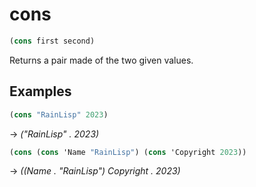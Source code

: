 # cons
```scheme
(cons first second)
```
Returns a pair made of the two given values.

## Examples
```scheme
(cons "RainLisp" 2023)
```
-> *("RainLisp" . 2023)*

```scheme
(cons (cons 'Name "RainLisp") (cons 'Copyright 2023))
```
-> *((Name . "RainLisp") Copyright . 2023)*